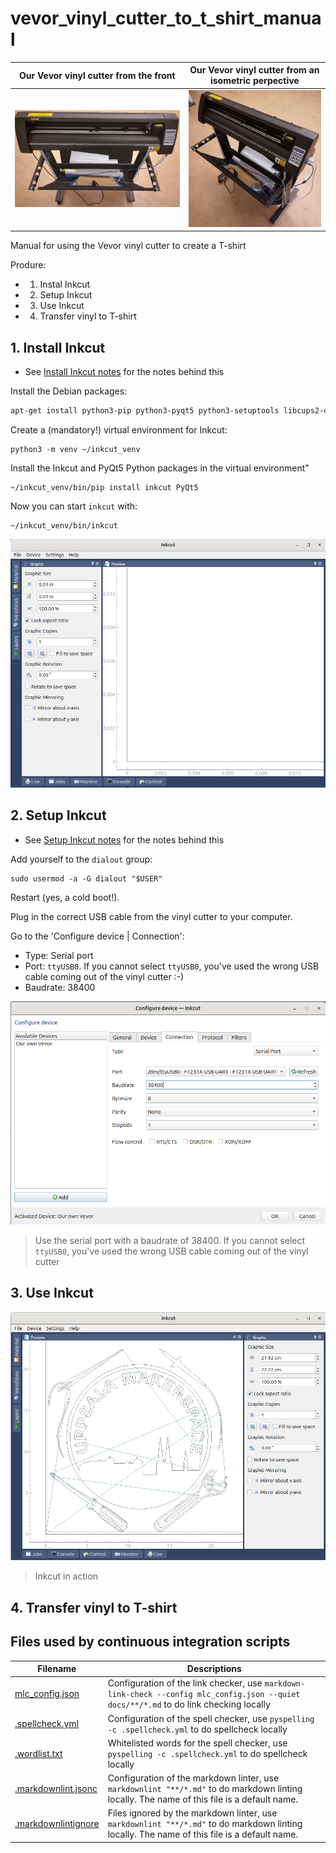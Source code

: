 # vevor_vinyl_cutter_to_t_shirt_manual

Our Vevor vinyl cutter from the front|Our Vevor vinyl cutter from an isometric perpective
-------------------------------------|-------------------------------------
![Our Vevor vinyl cutter from the front](vevor_vinyl_cutter_front.jpg)    |![Our Vevor vinyl cutter from an isometric perpective](vevor_vinyl_cutter_isometric.jpg)

Manual for using the Vevor vinyl cutter to create a T-shirt

Produre:

- 1. Instal Inkcut
- 2. Setup Inkcut
- 3. Use Inkcut
- 4. Transfer vinyl to T-shirt

## 1. Install Inkcut

- See [Install Inkcut notes](install_inkcut_notes.md) for the notes behind this

Install the Debian packages:

```bash
apt-get install python3-pip python3-pyqt5 python3-setuptools libcups2-dev python3-pyqt5.qtsvg
```

Create a (mandatory!) virtual environment for Inkcut:

```
python3 -m venv ~/inkcut_venv
```

Install the Inkcut and PyQt5 Python packages in the virtual environment"

```
~/inkcut_venv/bin/pip install inkcut PyQt5
```

Now you can start `inkcut` with:

```
~/inkcut_venv/bin/inkcut 
```

![inkcut in action](start_inkcut.png)

## 2. Setup Inkcut

- See [Setup Inkcut notes](setup_inkcut_notes.md) for the notes behind this

Add yourself to the `dialout` group:

```
sudo usermod -a -G dialout "$USER"
```

Restart (yes, a cold boot!).

Plug in the correct USB cable from the vinyl cutter to your computer.

Go to the 'Configure device | Connection':

- Type: Serial port
- Port: `ttyUSB0`. If you cannot select `ttyUSB0`, you've used the wrong USB cable
  coming out of the vinyl cutter :-)
- Baudrate: 38400

![](set_baudrate_to_38400.png)

> Use the serial port with a baudrate of 38400.
> If you cannot select `ttyUSB0`, you've used the wrong USB cable
> coming out of the vinyl cutter

## 3. Use Inkcut

![Inkcut in action](inkcut_with_ums_logo.png)

> Inkcut in action

## 4. Transfer vinyl to T-shirt


## Files used by continuous integration scripts

Filename                              |Descriptions
--------------------------------------|--------------------------------------------------------------------------------------------------------------------------------------
[mlc_config.json](mlc_config.json)    |Configuration of the link checker, use `markdown-link-check --config mlc_config.json --quiet docs/**/*.md` to do link checking locally
[.spellcheck.yml](.spellcheck.yml)    |Configuration of the spell checker, use `pyspelling -c .spellcheck.yml` to do spellcheck locally
[.wordlist.txt](.wordlist.txt)        |Whitelisted words for the spell checker, use `pyspelling -c .spellcheck.yml` to do spellcheck locally
[.markdownlint.jsonc](.markdownlint.jsonc)|Configuration of the markdown linter, use `markdownlint "**/*.md"` to do markdown linting locally. The name of this file is a default name.
[.markdownlintignore](.markdownlintignore)|Files ignored by the markdown linter, use `markdownlint "**/*.md"` to do markdown linting locally. The name of this file is a default name.

